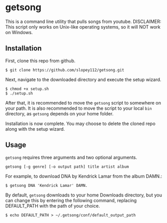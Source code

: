 # getsong
This is a command line utility that pulls songs from youtube. DISCLAIMER: This script only works on Unix-like operating systems, so it will NOT work on Windows.

## Installation
First, clone this repo from github.
```
$ git clone https://github.com/slopey112/getsong.git
```
Next, navigate to the downloaded directory and execute the setup wizard.
```
$ chmod +x setup.sh
$ ./setup.sh
```
After that, it is recommended to move the `getsong` script to somewhere on your path. It is also recommended to move the script to your local `bin` directory, as `getsong` depends on your home folder.

Installation is now complete. You may choose to delete the cloned repo along with the setup wizard.

## Usage
`getsong` requires three arguments and two optional arguments.
```
getsong [-g genre] [-o output path] title artist album
```
For example, to download DNA by Kendrick Lamar from the album DAMN.:
```
$ getsong DNA 'Kendrick Lamar' DAMN.
```
By default, `getsong` downloads to your home Downloads directory, but you can change this by entering the following command, replacing DEFAULT_PATH with the path of your choice.
```
$ echo DEFAULT_PATH > ~/.getsong/conf/default_output_path
```
